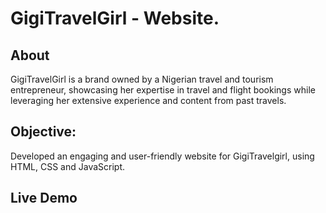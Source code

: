 # GigiTravelGirl - Website.

## About
GigiTravelGirl is a brand owned by a Nigerian travel and tourism entrepreneur, showcasing her expertise in travel and flight bookings while leveraging her extensive experience and content from past travels.

## Objective: 
Developed an engaging and user-friendly website for GigiTravelgirl, using HTML, CSS and JavaScript.

## Live Demo
